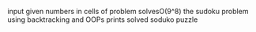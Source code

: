 input given numbers in cells of problem
solvesO(9^8) the sudoku problem using backtracking and OOPs
prints solved soduko puzzle
